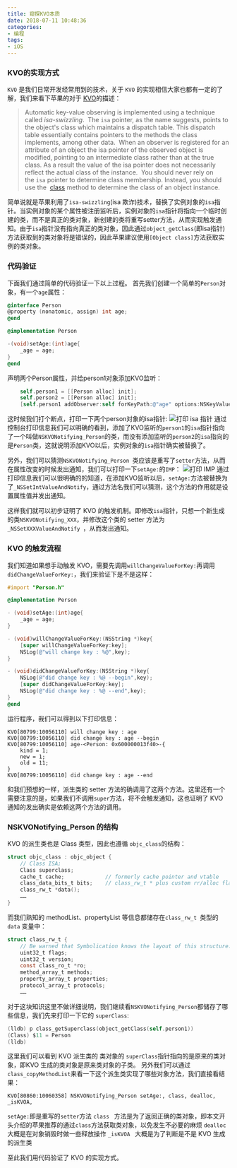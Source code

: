 ```yaml
---
title: 窥探KVO本质
date: 2018-07-11 10:48:36
categories:
- 编程
tags:
- iOS
---
```

### KVO的实现方式
`KVO` 是我们日常开发经常用到的技术，关于 `KVO` 的实现相信大家也都有一定的了解，我们来看下苹果的对于 [KVO](https://developer.apple.com/library/archive/documentation/Cocoa/Conceptual/KeyValueObserving/Articles/KVOImplementation.html)的描述：
>Automatic key-value observing is implemented using a technique called *isa-swizzling*. 
The `isa` pointer, as the name suggests, points to the object's class which maintains a dispatch table. This dispatch table essentially contains pointers to the methods the class implements, among other data. 
When an observer is registered for an attribute of an object the isa pointer of the observed object is modified, pointing to an intermediate class rather than at the true class. As a result the value of the isa pointer does not necessarily reflect the actual class of the instance. 
You should never rely on the `isa` pointer to determine class membership. Instead, you should use the   [class](https://developer.apple.com/library/archive/documentation/LegacyTechnologies/WebObjects/WebObjects_3.5/Reference/Frameworks/ObjC/Foundation/Protocols/NSObject/Description.html#//apple_ref/occ/intfm/NSObject/class)  method to determine the class of an object instance.

<!-- more -->
简单说就是苹果利用了`isa-swizzling`(isa 欺诈)技术，替换了实例对象的`isa`指针。当实例对象的某个属性被注册监听后，实例对象的`isa`指针将指向一个临时创建的类，而不是真正的类对象，新创建的类将重写setter方法，从而实现触发通知。由于`isa`指针没有指向真正的类对象，因此通过`object_getClass`(即isa指针)方法获取到的类对象将是错误的，因此苹果建议使用`[Object class]`方法获取实例的类对象。
### 代码验证
下面我们通过简单的代码验证一下以上过程。
首先我们创建一个简单的`Person`对象，有一个`age`属性：
```objectivec
@interface Person
@property (nonatomic, assign) int age;
@end

@implementation Person

-(void)setAge:(int)age{
    _age = age;
}
@end
```
声明两个Person属性，并给person1对象添加KVO监听：
```objectivec
    self.person1 = [[Person alloc] init];
    self.person2 = [[Person alloc] init];   
    [self.person1 addObserver:self forKeyPath:@"age" options:NSKeyValueObservingOptionNew | NSKeyValueObservingOptionOld context:nil];
```
这时候我们打个断点，打印一下两个person对象的isa指针:
![打印 isa 指针](https://upload-images.jianshu.io/upload_images/1642800-e89447984e832b68.png?imageMogr2/auto-orient/strip%7CimageView2/2/w/1240)
通过控制台打印信息我们可以明确的看到，添加了KVO监听的`person1`的`isa`指针指向了一个叫做`NSKVONotifying_Person`的类，而没有添加监听的`person2`的`isa`指向的是`Person`类，这就说明添加KVO以后，实例对象的`isa`指针确实被替换了。

另外，我们可以猜测`NSKVONotifying_Person `类应该是重写了`setter`方法，从而在属性改变的时候发出通知，我们可以打印一下`setAge:`的`IMP`：
![打印 IMP](https://upload-images.jianshu.io/upload_images/1642800-28b9625aa6514fdd.png?imageMogr2/auto-orient/strip%7CimageView2/2/w/1240)
通过打印信息我们可以很明确的的知道，在添加KVO监听以后，`setAge:`方法被替换为了`_NSSetIntValueAndNotify`，通过方法名我们可以猜测，这个方法的作用就是设置属性值并发出通知。

这样我们就可以初步证明了 KVO 的触发机制。即修改`isa`指针，只想一个新生成的类`NSKVONotifying_XXX`，并修改这个类的 setter 方法为`_NSSetXXXValueAndNotify `，从而发出通知。
### KVO 的触发流程 
我们知道如果想手动触发 KVO，需要先调用`willChangeValueForKey:`再调用`didChangeValueForKey:`，我们来验证下是不是这样：
```objectivec
#import "Person.h"

@implementation Person

- (void)setAge:(int)age{
    _age = age;
}

- (void)willChangeValueForKey:(NSString *)key{
    [super willChangeValueForKey:key];
    NSLog(@"will change key : %@",key);
}

- (void)didChangeValueForKey:(NSString *)key{
    NSLog(@"did change key : %@ --begin",key);
    [super didChangeValueForKey:key];
    NSLog(@"did change key : %@ --end",key);
}
@end
```
运行程序，我们可以得到以下打印信息：
```objctivec
KVO[80799:10056110] will change key : age
KVO[80799:10056110] did change key : age --begin
KVO[80799:10056110] age-<Person: 0x600000013f40>-{
    kind = 1;
    new = 1;
    old = 11;
}
KVO[80799:10056110] did change key : age --end
```
和我们预想的一样，派生类的 setter 方法的确调用了这两个方法。这里还有一个需要注意的是，如果我们不调用`super`方法，将不会触发通知，这也证明了 KVO 通知的发出确实是依赖这两个方法的调用。
### NSKVONotifying_Person 的结构
KVO 的派生类也是 Class 类型，因此也遵循 `objc_class`的结构：
```objectivec
struct objc_class : objc_object {
    // Class ISA;
    Class superclass;
    cache_t cache;             // formerly cache pointer and vtable
    class_data_bits_t bits;    // class_rw_t * plus custom rr/alloc flags
    class_rw_t *data();
    ……
}
```
而我们熟知的 methodList、propertyList 等信息都储存在`class_rw_t `类型的`data` 变量中：
```objectivec
struct class_rw_t {
    // Be warned that Symbolication knows the layout of this structure.
    uint32_t flags;
    uint32_t version;
    const class_ro_t *ro;
    method_array_t methods;
    property_array_t properties;
    protocol_array_t protocols;
    ……
```
对于这块知识这里不做详细说明，我们继续看`NSKVONotifying_Person`都储存了哪些信息，我们先来打印一下它的 `superClass`:
```objectivec
(lldb) p class_getSuperclass(object_getClass(self.person1))
(Class) $11 = Person
(lldb) 
```
这里我们可以看到 KVO 派生类的 类对象的 `superClass`指针指向的是原来的类对象，即KVO 生成的类对象是原来类对象的子类。
另外我们可以通过`class_copyMethodList`来看一下这个派生类实现了哪些对象方法，我们直接看结果：
```
KVO[80860:10060358] NSKVONotifying_Person setAge:, class, dealloc, _isKVOA,
```
`setAge:`即是重写的`setter`方法
`class `  方法是为了返回正确的类对象，即本文开头介绍的苹果推荐的通过`class`方法获取类对象，以免发生不必要的麻烦
`dealloc ` 大概是在对象销毁时做一些释放操作
`_isKVOA ` 大概是为了判断是不是 KVO 生成的派生类

至此我们用代码验证了 KVO 的实现方式。



